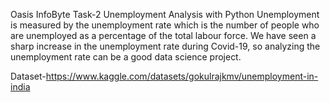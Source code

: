 Oasis InfoByte Task-2
Unemployment Analysis with Python
Unemployment is measured by the unemployment rate which is the number of people
who are unemployed as a percentage of the total labour force. We have seen a sharp
increase in the unemployment rate during Covid-19, so analyzing the unemployment rate
can be a good data science project. 

Dataset-https://www.kaggle.com/datasets/gokulrajkmv/unemployment-in-india
